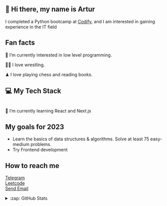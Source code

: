 <head>
<link rel="stylesheet" href="https://cdnjs.cloudflare.com/ajax/libs/font-awesome/5.15.3/css/all.min.css" integrity="sha384-XXXXXXX" crossorigin="anonymous">
</head>

## 👋 Hi there, my name is Artur
I completed a Python bootcamp at [Codify](https://www.codifylab.com/), and I am interested in gaining experience in the IT field

## Fan facts 

👀 I’m currently interested in low level programming.

🤼‍♂️ I love wrestling.

♟ I love playing chess and reading books.

## 💻 My Tech Stack
<i class="fab fa-python"></i>
<i class="fas fa-book"></i>
<i class="fas fa-code"></i>
<br>
🌱 I’m currently learning React and Next.js

## My goals for 2023
- Learn the basics of data structures & algorithms. Solve at least 75 easy-medium problems.
- Try Frontend development

## How to reach me
[Telegram](https://t.me/@artos_tash) <br>
[Leetcode](https://leetcode.com/_Artos_/) <br>
[Send Email](mailto:strong.willed254@gmail.com)



<details>
  <summary>:zap: GitHub Stats</summary>

  <img align="left" alt="Kratos1Top's GitHub Stats" src="https://github-readme-stats.vercel.app/api?username=Kratos1Top&show_icons=true&theme=tokyonight" />

</details>
